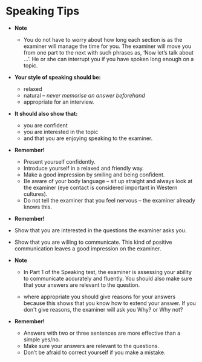 # Speaking Tips

- **Note**
  - You do not have to worry about how long each section is as the examiner will manage the time for you. The examiner will move you from one part to the next with such phrases as, ‘Now let’s talk about ...’. He or she can interrupt you if you have spoken long enough on a topic.  


- **Your style of speaking should be:**

  - relaxed
  - natural – *never memorise an answer beforehand*
  - appropriate for an interview.


- **It should also show that:**

  - you are confident
  - you are interested in the topic
  - and that you are enjoying speaking to the examiner.


- **Remember!**

  - Present yourself confidently.
  - Introduce yourself in a relaxed and friendly way.
  - Make a good impression by smiling and being confident.
  - Be aware of your body language – sit up straight and always look at the examiner (eye contact is considered important in Western cultures).
  - Do not tell the examiner that you feel nervous – the examiner already knows this.


-  **Remember!**
  - Show that you are interested in the questions the examiner asks you.

  - Show that you are willing to communicate. This kind of positive communication leaves a good impression on the examiner.

- **Note**
  - In Part 1 of the Speaking test, the examiner is assessing your ability to communicate accurately and fluently. You should also make sure that your answers are relevant to the question.

  - where appropriate you should give reasons for your answers because this shows that you know how to extend your answer. If you don't give reasons, the examiner will ask you Why? or Why not?

- **Remember!**

  - Answers with two or three sentences are more effective than a simple yes/no.
  - Make sure your answers are relevant to the questions.
  - Don’t be afraid to correct yourself if you make a mistake.  
